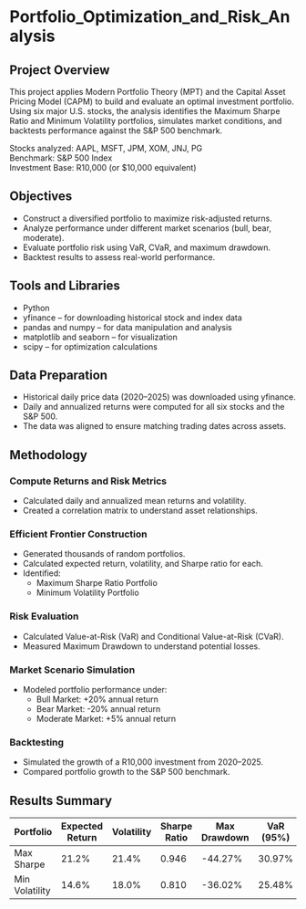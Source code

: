 # Portfolio_Optimization_and_Risk_Analysis

## Project Overview
This project applies Modern Portfolio Theory (MPT) and the Capital Asset Pricing Model (CAPM) to build and evaluate an optimal investment portfolio.
Using six major U.S. stocks, the analysis identifies the Maximum Sharpe Ratio and Minimum Volatility portfolios, simulates market conditions, and backtests performance against the S&P 500 benchmark.

Stocks analyzed: AAPL, MSFT, JPM, XOM, JNJ, PG<br>
Benchmark: S&P 500 Index<br>
Investment Base: R10,000 (or $10,000 equivalent)

## Objectives
- Construct a diversified portfolio to maximize risk-adjusted returns.  
- Analyze performance under different market scenarios (bull, bear, moderate).  
- Evaluate portfolio risk using VaR, CVaR, and maximum drawdown.  
- Backtest results to assess real-world performance.  

## Tools and Libraries
- Python
- yfinance – for downloading historical stock and index data
- pandas and numpy – for data manipulation and analysis
- matplotlib and seaborn – for visualization
- scipy – for optimization calculations

## Data Preparation
- Historical daily price data (2020–2025) was downloaded using yfinance.
- Daily and annualized returns were computed for all six stocks and the S&P 500.
- The data was aligned to ensure matching trading dates across assets.

## Methodology  

### Compute Returns and Risk Metrics  
- Calculated daily and annualized mean returns and volatility.  
- Created a correlation matrix to understand asset relationships.  

### Efficient Frontier Construction  
- Generated thousands of random portfolios.  
- Calculated expected return, volatility, and Sharpe ratio for each.  
- Identified:  
  - Maximum Sharpe Ratio Portfolio  
  - Minimum Volatility Portfolio  

### Risk Evaluation  
- Calculated Value-at-Risk (VaR) and Conditional Value-at-Risk (CVaR).  
- Measured Maximum Drawdown to understand potential losses.  

### Market Scenario Simulation  
- Modeled portfolio performance under:  
  - Bull Market: +20% annual return  
  - Bear Market: -20% annual return  
  - Moderate Market: +5% annual return  

### Backtesting  
- Simulated the growth of a R10,000 investment from 2020–2025.  
- Compared portfolio growth to the S&P 500 benchmark.

## Results Summary  

| Portfolio        | Expected Return | Volatility | Sharpe Ratio | Max Drawdown | VaR (95%) | CVaR (95%) |
|------------------|-----------------|-------------|---------------|---------------|------------|-------------|
| Max Sharpe       | 21.2%           | 21.4%       | 0.946         | -44.27%       | 30.97%     | 46.77%      |
| Min Volatility   | 14.6%           | 18.0%       | 0.810         | -36.02%       | 25.48%     | 39.21%      |

